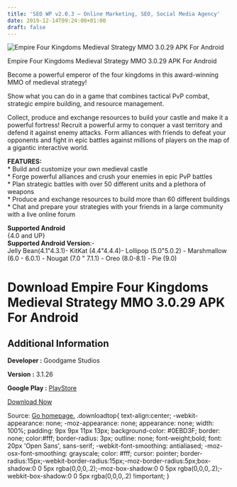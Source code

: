 ```yaml
---
title: 'SEO WP v2.0.3 – Online Marketing, SEO, Social Media Agency'
date: 2019-12-14T09:24:00+01:00
draft: false
---
```


![Empire Four Kingdoms Medieval Strategy MMO 3.0.29 APK For Android](https://i0.wp.com/apkhome.net/wp-content/uploads/2019/11/Empire-Four-Kingdoms-Medieval-Strategy-MMO.png "Empire Four Kingdoms Medieval Strategy MMO 3.0.29 APK For Android")

  

Empire Four Kingdoms Medieval Strategy MMO 3.0.29 APK For Android

Become a powerful emperor of the four kingdoms in this award-winning MMO of medieval strategy!

Show what you can do in a game that combines tactical PvP combat, strategic empire building, and resource management.

Collect, produce and exchange resources to build your castle and make it a powerful fortress! Recruit a powerful army to conquer a vast territory and defend it against enemy attacks. Form alliances with friends to defeat your opponents and fight in epic battles against millions of players on the map of a gigantic interactive world.

**FEATURES:**  
\* Build and customize your own medieval castle  
\* Forge powerful alliances and crush your enemies in epic PvP battles  
\* Plan strategic battles with over 50 different units and a plethora of weapons  
\* Produce and exchange resources to build more than 60 different buildings  
\* Chat and prepare your strategies with your friends in a large community with a live online forum

**Supported Android**  
{4.0 and UP}  
**Supported Android Version**:-  
Jelly Bean(4.1"4.3.1)- KitKat (4.4"4.4.4)- Lollipop (5.0"5.0.2) - Marshmallow (6.0 - 6.0.1) - Nougat (7.0 " 7.1.1) - Oreo (8.0-8.1) - Pie (9.0)

Download Empire Four Kingdoms Medieval Strategy MMO 3.0.29 APK For Android
==========================================================================

Additional Information
----------------------

**Developer :** Goodgame Studios

**Version :** 3.1.26

**Google Play :** [PlayStore](https://play.google.com/store/apps/details?id=air.com.goodgamestudios.empirefourkingdoms)

  

[Download Now](https://store4app.co/post/empire-four-kingdoms-medieval-strategy-mmo-3-0-29-apk-for-android_1574784796)

  
Source: [Go homepage.](https://store4app.co/post/empire-four-kingdoms-medieval-strategy-mmo-3-0-29-apk-for-android_1574784796) .downloadtop{ text-align:center; -webkit-appearance: none; -moz-appearance: none; appearance: none; width: 100%; padding: 9px 9px 11px 13px; background-color: #0EBD3F; border: none; color:#fff; border-radius: 3px; outline: none; font-weight;bold; font: 20px 'Open Sans', sans-serif; -webkit-font-smoothing: antialiased; -moz-osx-font-smoothing: grayscale; color: #fff; cursor: pointer; border-radius:15px;-webkit-border-radius:15px;-moz-border-radius:5px;box-shadow:0 0 5px rgba(0,0,0,.2);-moz-box-shadow:0 0 5px rgba(0,0,0,.2);-webkit-box-shadow:0 0 5px rgba(0,0,0,.2) !important; }